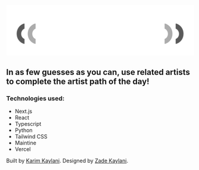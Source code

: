 ![logo](./public/logo.png)
## In as few guesses as you can, use related artists to complete the artist path of the day!


### Technologies used:
- Next.js
- React
- Typescript
- Python
- Tailwind CSS
- Maintine
- Vercel

Built by <a href="https://karimkaylani.com/" target="_blank">Karim Kaylani</a>. Designed by <a href="https://zade.design/" target="_blank">Zade Kaylani</a>.
